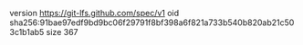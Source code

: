 version https://git-lfs.github.com/spec/v1
oid sha256:91bae97edf9bd9bc06f29791f8bf398a6f821a733b540b820ab21c503c1b1ab5
size 367
